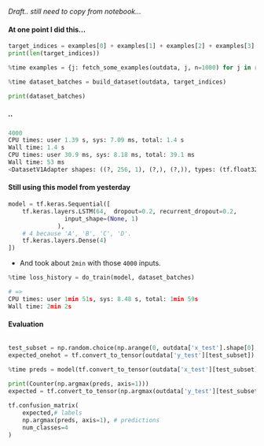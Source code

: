 _Draft.. still need to copy from notebook..._

#### At one point I did this... 
```python
target_indices = examples[0] + examples[1] + examples[2] + examples[3]
print(len(target_indices))

%time examples = {j: fetch_some_examples(outdata, j, n=1000) for j in range(4)}

%time dataset_batches = build_dataset(outdata, target_indices)

print(dataset_batches)
```

##### ..
```python
4000
CPU times: user 1.39 s, sys: 7.09 ms, total: 1.4 s
Wall time: 1.4 s
CPU times: user 30.9 ms, sys: 8.18 ms, total: 39.1 ms
Wall time: 53 ms
<DatasetV1Adapter shapes: ((?, 256, 1), (?,), (?,)), types: (tf.float32, tf.int64, tf.float64)>
```

#### Still using this model from yesterday
```python
model = tf.keras.Sequential([
    tf.keras.layers.LSTM(64,  dropout=0.2, recurrent_dropout=0.2,
                input_shape=(None, 1)
              ),
    # 4 because 'A', 'B', 'C', 'D'.
    tf.keras.layers.Dense(4)
])
```
* And took about `2min` with those `4000` inputs.
```python
%time loss_history = do_train(model, dataset_batches)

# =>
CPU times: user 1min 51s, sys: 8.48 s, total: 1min 59s
Wall time: 2min 2s
```

#### Evaluation
```python

test_subset = np.random.choice(np.arange(0, outdata['x_test'].shape[0], 1), 100000, replace=False)
expected_onehot = tf.convert_to_tensor(outdata['y_test'][test_subset])
 
%time preds = model(tf.convert_to_tensor(outdata['x_test'][test_subset], dtype=tf.float32))

print(Counter(np.argmax(preds, axis=1)))
expected = tf.convert_to_tensor(np.argmax(outdata['y_test'][test_subset], axis=1))

tf.confusion_matrix( 
    expected,# labels
    np.argmax(preds, axis=1), # predictions
    num_classes=4
)


```
